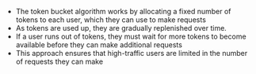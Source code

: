 - The token bucket algorithm works by allocating a fixed number of tokens to each user, which they can use to make requests
- As tokens are used up, they are gradually replenished over time.
- If a user runs out of tokens, they must wait for more tokens to become available before they can make additional requests
- This approach ensures that high-traffic users are limited in the number of requests they can make